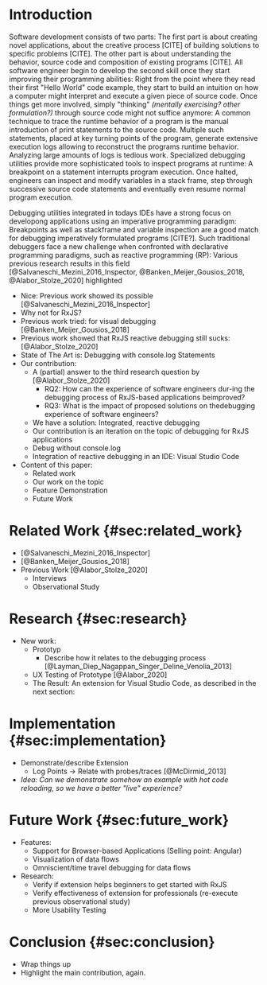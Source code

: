 # Introduction

Software development consists of two parts: The first part is about creating novel applications, about the creative process [CITE] of building solutions to specific problems [CITE]. The other part is about understanding the behavior, source code and composition of existing programs [CITE]. All software engineer begin to develop the second skill once they start improving their programming abilities: Right from the point where they read their first "Hello World" code example, they start to build an intuition on how a computer might interpret and execute a given piece of source code. Once things get more involved, simply "thinking" *(mentally exercising? other formulation?)* through source code might not suffice anymore: A common technique to trace the runtime behavior of a program is the manual introduction of print statements to the source code. Multiple such statements, placed at key turning points of the program, generate extensive execution logs allowing to reconstruct the programs runtime behavior. Analyzing large amounts of logs is tedious work. Specialized debugging utilities provide more sophisticated tools to inspect programs at runtime: A breakpoint on a statement interrupts program execution. Once halted, engineers can inspect and modify variables in a stack frame, step through successive source code statements and eventually even resume normal program execution.

Debugging utilities integrated in todays IDEs have a strong focus on developong applications using an imperative programming paradigm: Breakpoints as well as stackframe and variable inspection are a good match for debugging imperatively formulated programs [CITE?]. Such traditional debuggers face a new challenge when confronted with declarative programming paradigms, such as reactive programming (RP): Various previous research results in this field [@Salvaneschi_Mezini_2016_Inspector, @Banken_Meijer_Gousios_2018, @Alabor_Stolze_2020] highlighted

- Nice: Previous work showed its possible [@Salvaneschi_Mezini_2016_Inspector]
- Why not for RxJS?
- Previous work tried: for visual debugging [@Banken_Meijer_Gousios_2018]
- Previous work showed that RxJS reactive debugging still sucks: [@Alabor_Stolze_2020]
- State of The Art is: Debugging with console.log Statements
- Our contribution:
  - A (partial) answer to the third research question by [@Alabor_Stolze_2020]
    - RQ2: How can the experience of software engineers dur-ing the debugging process of RxJS-based applications beimproved?
    - RQ3: What is the impact of proposed solutions on thedebugging experience of software engineers?
  - We have a solution: Integrated, reactive debugging
  - Our contribution is an iteration on the topic of debugging for RxJS applications
  - Debug without console.log
  - Integration of reactive debugging in an IDE: Visual Studio Code
- Content of this paper:
  - Related work
  - Our work on the topic
  - Feature Demonstration
  - Future Work


# Related Work {#sec:related_work}

- [@Salvaneschi_Mezini_2016_Inspector]
- [@Banken_Meijer_Gousios_2018]
- Previous Work [@Alabor_Stolze_2020]
  - Interviews
  - Observational Study

# Research {#sec:research}

- New work:
	- Prototyp
	  - Describe how it relates to the debugging process [@Layman_Diep_Nagappan_Singer_Deline_Venolia_2013]
	- UX Testing of Prototype [@Alabor_2020]
	- The Result: An extension for Visual Studio Code, as described in the next section:

# Implementation {#sec:implementation}

- Demonstrate/describe Extension
  - Log Points -> Relate with probes/traces [@McDirmid_2013]
- *Idea: Can we demonstrate somehow an example with hot code reloading, so we have a better "live" experience?*

# Future Work {#sec:future_work}

- Features:
	- Support for Browser-based Applications (Selling point: Angular)
	- Visualization of data flows
	- Omniscient/time travel debugging for data flows
- Research:
	- Verify if extension helps beginners to get started with RxJS
	- Verify effectiveness of extension for professionals (re-execute previous observational study)
  - More Usability Testing

# Conclusion {#sec:conclusion}

- Wrap things up
- Highlight the main contribution, again.

